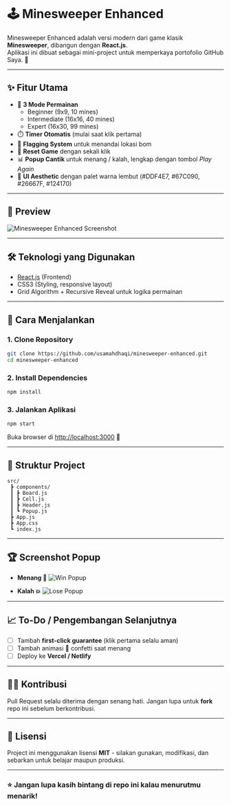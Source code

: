 # 🕹️ Minesweeper Enhanced

Minesweeper Enhanced adalah versi modern dari game klasik **Minesweeper**, dibangun dengan **React.js**.  
Aplikasi ini dibuat sebagai mini-project untuk memperkaya portofolio GitHub Saya. 🎉

---

## ✨ Fitur Utama
- 🎯 **3 Mode Permainan**
  - Beginner (9x9, 10 mines)
  - Intermediate (16x16, 40 mines)
  - Expert (16x30, 99 mines)
- ⏱️ **Timer Otomatis** (mulai saat klik pertama)
- 🚩 **Flagging System** untuk menandai lokasi bom
- 🔄 **Reset Game** dengan sekali klik
- 📊 **Popup Cantik** untuk menang / kalah, lengkap dengan tombol *Play Again*
- 🎨 **UI Aesthetic** dengan palet warna lembut (#DDF4E7, #67C090, #26667F, #124170)

---

## 📸 Preview
![Minesweeper Enhanced Screenshot](https://via.placeholder.com/800x400.png?text=Minesweeper+Enhanced+Preview)

---

## 🛠️ Teknologi yang Digunakan
- [React.js](https://react.dev/) (Frontend)
- CSS3 (Styling, responsive layout)
- Grid Algorithm + Recursive Reveal untuk logika permainan

---

## 🚀 Cara Menjalankan

### 1. Clone Repository
```bash
git clone https://github.com/usamahdhaqi/minesweeper-enhanced.git
cd minesweeper-enhanced
```

### 2. Install Dependencies
```bash
npm install
```

### 3. Jalankan Aplikasi
```bash
npm start
```
Buka browser di [http://localhost:3000](http://localhost:3000) 🚀

---

## 📂 Struktur Project
```
src/
 ┣ components/
 ┃ ┣ Board.js
 ┃ ┣ Cell.js
 ┃ ┣ Header.js
 ┃ ┗ Popup.js
 ┣ App.js
 ┣ App.css
 ┗ index.js
```

---

## 🏆 Screenshot Popup
- **Menang 🎉**
![Win Popup](https://via.placeholder.com/400x200.png?text=Win+Popup)

- **Kalah 💥**
![Lose Popup](https://via.placeholder.com/400x200.png?text=Lose+Popup)

---

## 📈 To-Do / Pengembangan Selanjutnya
- [ ] Tambah **first-click guarantee** (klik pertama selalu aman)
- [ ] Tambah animasi 🎇 confetti saat menang
- [ ] Deploy ke **Vercel / Netlify**

---

## 👨‍💻 Kontribusi
Pull Request selalu diterima dengan senang hati. Jangan lupa untuk **fork** repo ini sebelum berkontribusi.

---

## 📜 Lisensi
Project ini menggunakan lisensi **MIT** - silakan gunakan, modifikasi, dan sebarkan untuk belajar maupun produksi.

---

### ⭐ Jangan lupa kasih bintang di repo ini kalau menurutmu menarik!
